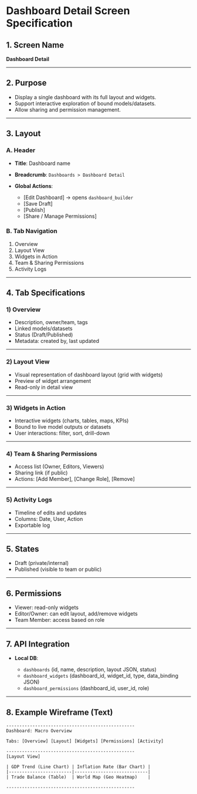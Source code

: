 # Dashboard Detail Screen Specification

## 1. Screen Name

**Dashboard Detail**

---

## 2. Purpose

* Display a single dashboard with its full layout and widgets.
* Support interactive exploration of bound models/datasets.
* Allow sharing and permission management.

---

## 3. Layout

### A. Header

* **Title**: Dashboard name
* **Breadcrumb**: `Dashboards > Dashboard Detail`
* **Global Actions**:

  * \[Edit Dashboard] → opens `dashboard_builder`
  * \[Save Draft]
  * \[Publish]
  * \[Share / Manage Permissions]

### B. Tab Navigation

1. Overview
2. Layout View
3. Widgets in Action
4. Team & Sharing Permissions
5. Activity Logs

---

## 4. Tab Specifications

### 1) Overview

* Description, owner/team, tags
* Linked models/datasets
* Status (Draft/Published)
* Metadata: created by, last updated

---

### 2) Layout View

* Visual representation of dashboard layout (grid with widgets)
* Preview of widget arrangement
* Read-only in detail view

---

### 3) Widgets in Action

* Interactive widgets (charts, tables, maps, KPIs)
* Bound to live model outputs or datasets
* User interactions: filter, sort, drill-down

---

### 4) Team & Sharing Permissions

* Access list (Owner, Editors, Viewers)
* Sharing link (if public)
* Actions: \[Add Member], \[Change Role], \[Remove]

---

### 5) Activity Logs

* Timeline of edits and updates
* Columns: Date, User, Action
* Exportable log

---

## 5. States

* Draft (private/internal)
* Published (visible to team or public)

---

## 6. Permissions

* Viewer: read-only widgets
* Editor/Owner: can edit layout, add/remove widgets
* Team Member: access based on role

---

## 7. API Integration

* **Local DB**:

  * `dashboards` (id, name, description, layout JSON, status)
  * `dashboard_widgets` (dashboard\_id, widget\_id, type, data\_binding JSON)
  * `dashboard_permissions` (dashboard\_id, user\_id, role)

---

## 8. Example Wireframe (Text)

```
-------------------------------------------------
Dashboard: Macro Overview

Tabs: [Overview] [Layout] [Widgets] [Permissions] [Activity]

-------------------------------------------------
[Layout View]

| GDP Trend (Line Chart) | Inflation Rate (Bar Chart) |
|------------------------|----------------------------|
| Trade Balance (Table)  | World Map (Geo Heatmap)    |

-------------------------------------------------
```

